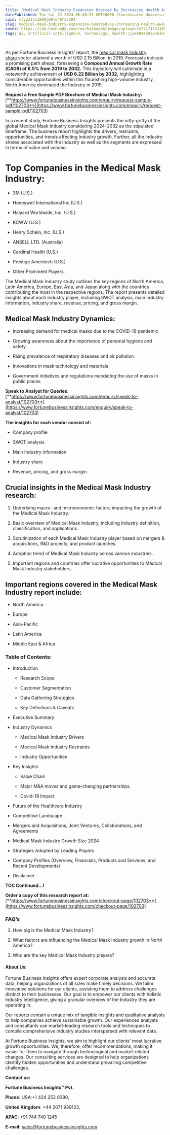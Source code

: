 ```yaml
---
title: "Medical Mask Industry Expansion Boosted by Increasing Health Awareness"
datePublished: Tue Jul 23 2024 06:48:51 GMT+0000 (Coordinated Universal Time)
cuid: clyy21nc1000j09l648r57384
slug: medical-mask-industry-expansion-boosted-by-increasing-health-awareness
cover: https://cdn.hashnode.com/res/hashnode/image/upload/v1721717311990/e0768bc6-0553-4113-b4b6-e6a26f312b31.png
tags: ai, artificial-intelligence, technology, health-cjaeh844x02vvo3wtj5r2s75q, healthcare

---
```


As per Fortune Business Insights’ report, the [medical mask Industry share](https://www.fortunebusinessinsights.com/medical-mask-market-102703) sector attained a worth of USD 2.15 Billion  in 2019. Forecasts indicate a promising path ahead, foreseeing a **Compound Annual Growth Rate (CAGR) of 8.5% from 2019 to 2032.** This trajectory will culminate in a noteworthy achievement of **USD 6.22 Billion by 2032,** highlighting considerable opportunities within this flourishing high-volume industry. North America dominated the Industry in 2019.

**Request a Free Sample PDF Brochure of Medical Mask Industry:** [**https://www.fortunebusinessinsights.com/enquiry/request-sample-pdf/102703**](https://www.fortunebusinessinsights.com/enquiry/request-sample-pdf/102703)

In a recent study, Fortune Business Insights presents the nitty-gritty of the global Medical Mask Industry considering 2024–2032 as the stipulated timeframe. The business report highlights the drivers, restraints, opportunities, and trends affecting Industry growth. Further, all the Industry shares associated with the Industry as well as the segments are expressed in terms of value and volume.

# **Top Companies in the Medical Mask Industry:**

* 3M (U.S.)
    
* Honeywell International Inc.(U.S.)
    
* Halyard Worldwide, Inc. (U.S.)
    
* KCWW (U.S.)
    
* Henry Schein, Inc. (U.S.)
    
* ANSELL LTD. (Australia)
    
* Cardinal Health (U.S.)
    
* Prestige Ameritech (U.S.)
    
* Other Prominent Players
    

The Medical Mask Industry study outlines the key regions of North America, Latin America, Europe, East Asia, and Japan along with the countries contributing the most in the respective regions. The report presents detailed insights about each Industry player, including SWOT analysis, main Industry information, Industry share, revenue, pricing, and gross margin.

## Medical Mask Industry **Dynamics**:

* Increasing demand for medical masks due to the COVID-19 pandemic
    
* Growing awareness about the importance of personal hygiene and safety
    
* Rising prevalence of respiratory diseases and air pollution
    
* Innovations in mask technology and materials
    
* Government initiatives and regulations mandating the use of masks in public places
    

**Speak to Analyst for Queries:** [**https://www.fortunebusinessinsights.com/enquiry/speak-to-analyst/102703**](https://www.fortunebusinessinsights.com/enquiry/speak-to-analyst/102703)

**The insights for each vendor consist of:**

* Company profile
    
* SWOT analysis
    
* Main Industry information
    
* Industry share
    
* Revenue, pricing, and gross margin
    

## **Crucial insights in the Medical Mask Industry research:**

1. Underlying macro- and microeconomic factors impacting the growth of the Medical Mask Industry.
    
2. Basic overview of Medical Mask Industry, including Industry definition, classification, and applications.
    
3. Scrutinization of each Medical Mask Industry player based on mergers & acquisitions, R&D projects, and product launches.
    
4. Adoption trend of Medical Mask Industry across various industries.
    
5. Important regions and countries offer lucrative opportunities to Medical Mask Industry stakeholders.
    

## **Important regions covered in the Medical Mask Industry report include:**

* North America
    
* Europe
    
* Asia-Pacific
    
* Latin America
    
* Middle East & Africa
    

### **Table of Contents:**

* Introduction
    
    * Research Scope
        
    * Customer Segmentation
        
    * Data Gathering Strategies
        
    * Key Definitions & Caveats
        
* Executive Summary
    
* Industry Dynamics
    
    * Medical Mask Industry Drivers
        
    * Medical Mask Industry Restraints
        
    * Industry Opportunities
        
* Key Insights
    
    * Value Chain
        
    * Major M&A moves and game-changing partnerships.
        
    * Covid-19 Impact
        
* Future of the Healthcare Industry
    
* Competitive Landscape
    
* Mergers and Acquisitions, Joint Ventures, Collaborations, and Agreements
    
* Medical Mask Industry Growth Size 2024
    
* Strategies Adopted by Leading Players
    
* Company Profiles (Overview, Financials, Products and Services, and Recent Developments)
    
* Disclaimer
    

**TOC Continued…!**

**Order a copy of this research report at:** [**https://www.fortunebusinessinsights.com/checkout-page/102703**](https://www.fortunebusinessinsights.com/checkout-page/102703)

### **FAQ’s**

1. How big is the Medical Mask Industry?
    
2. What factors are influencing the Medical Mask Industry growth in North America?
    
3. Who are the key Medical Mask Industry players?
    

#### **About Us:**

Fortune Business Insights offers expert corporate analysis and accurate data, helping organizations of all sizes make timely decisions. We tailor innovative solutions for our clients, assisting them to address challenges distinct to their businesses. Our goal is to empower our clients with holistic Industry intelligence, giving a granular overview of the Industry they are operating in.

Our reports contain a unique mix of tangible insights and qualitative analysis to help companies achieve sustainable growth. Our experienced analysts and consultants use market-leading research tools and techniques to compile comprehensive Industry studies interspersed with relevant data.

At Fortune Business Insights, we aim to highlight our clients' most lucrative growth opportunities. We, therefore, offer recommendations, making it easier for them to navigate through technological and market-related changes. Our consulting services are designed to help organizations identify hidden opportunities and understand prevailing competitive challenges.

**Contact us:**

**Fortune Business Insights™ Pvt.**

**Phone**: USA:+1 424 253 0390,

**United Kingdom**: +44 2071 939123,

**APAC**: +91 744 740 1245

**E-mail:** [sales@fortunebusinessinsights.com](mailto:sales@fortunebusinessinsights.com)